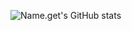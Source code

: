 ![Name.get's GitHub stats](https://github-readme-stats.vercel.app/api?username=namedotget&show_icons=true&theme=merko)